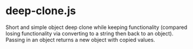 # deep-clone.js
Short and simple object deep clone while keeping functionality (compared losing functionality via converting to a string then back to an object). Passing in an object returns a new object with copied values.
